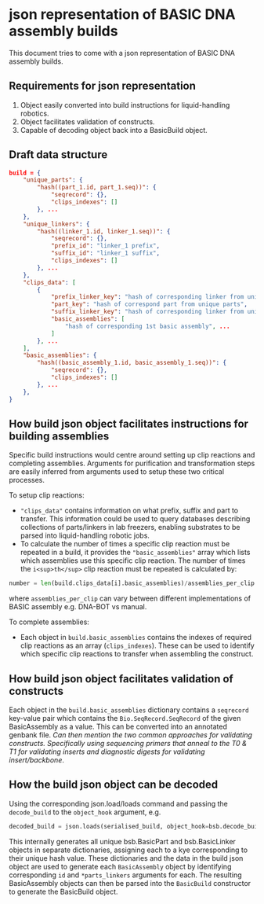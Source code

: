 # json representation of BASIC DNA assembly builds

This document tries to come with a json representation of BASIC DNA assembly builds.

## Requirements for json representation

1. Object easily converted into build instructions for liquid-handling robotics.
2. Object facilitates validation of constructs.
3. Capable of decoding object back into a BasicBuild object.

## Draft data structure

```json
build = {
    "unique_parts": {
        "hash((part_1.id, part_1.seq))": {
            "seqrecord": {},
            "clips_indexes": []
        }, ...
    },
    "unique_linkers": {
        "hash((linker_1.id, linker_1.seq))": {
            "seqrecord": {},
            "prefix_id": "linker_1 prefix",
            "suffix_id": "linker_1 suffix",
            "clips_indexes": []
        }, ...
    },
    "clips_data": [
        {
            "prefix_linker_key": "hash of corresponding linker from unique linkers",
            "part_key": "hash of correspond part from unique parts",
            "suffix_linker_key": "hash of corresponding linker from unique linkers",
            "basic_assemblies": [
                "hash of corresponding 1st basic assembly", ...
            ]
        }, ...
    ],
    "basic_assemblies": {
        "hash((basic_assembly_1.id, basic_assembly_1.seq))": {
            "seqrecord": {},
            "clips_indexes": []
        }, ...
    },
}
```

## How build json object facilitates instructions for building assemblies

Specific build instructions would centre around setting up clip reactions and completing assemblies. Arguments for purification and transformation steps are easily inferred from arguments used to setup these two critical processes. 

To setup clip reactions:
- `"clips_data"` contains information on what prefix, suffix and part to transfer. This information could be used to query databases describing collections of parts/linkers in lab freezers, enabling substrates to be parsed into liquid-handling robotic jobs.
- To calculate the number of times a specific clip reaction must be repeated in a build, it provides the `"basic_assemblies"` array which lists which assemblies use this specific clip reaction. The number of times the `i<sup>th</sup>` clip reaction must be repeated is calculated by:

```python
number = len(build.clips_data[i].basic_assemblies)/assemblies_per_clip
```

where `assemblies_per_clip` can vary between different implementations of BASIC assembly e.g. DNA-BOT vs manual.

To complete assemblies:
- Each object in `build.basic_assemblies` contains the indexes of required clip reactions as an array (`clips_indexes`). These can be used to identify which specific clip reactions to transfer when assembling the construct.

## How build json object facilitates validation of constructs

Each object in the `build.basic_assemblies` dictionary contains a `seqrecord` key-value pair which contains the `Bio.SeqRecord.SeqRecord` of the given BasicAssembly as a value. This can be converted into an annotated genbank file. *Can then mention the two common approaches for validating constructs. Specifically using sequencing primers that anneal to the T0 & T1 for validating inserts and diagnostic digests for validating insert/backbone*.

## How the build json object can be decoded

Using the corresponding json.load/loads command and passing the `decode_build` to the `object_hook` argument, e.g.

```python
decoded_build = json.loads(serialised_build, object_hook=bsb.decode_build)
```

This internally generates all unique bsb.BasicPart and bsb.BasicLinker objects in separate dictionaries, assigning each to a kye corresponding to their unique hash value. These dictionaries and the data in the build json object are used to generate each `BasicAssembly` object by identifying corresponding `id` and `*parts_linkers` arguments for each. The resulting BasicAssembly objects can then be parsed into the `BasicBuild` constructor to generate the BasicBuild object.